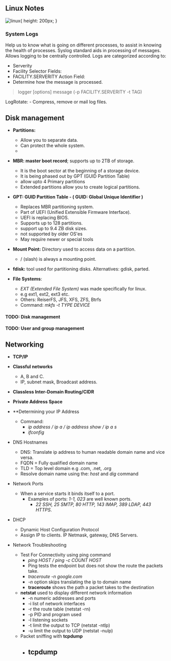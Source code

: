 ## Linux Notes

![linux](https://user-images.githubusercontent.com/9430676/181217374-9419762c-d0d7-4ae7-989f-b2db52341ca7.png){ height: 200px; }

### System Logs

Help us to know what is going on different processes, to assist in knowing the health of processes.
Syslog standard aids in processing of messages. Allows logging to be centrally controlled.
Logs are categorized according to:
  - Serverity
  - Facility
Selector Fields:
  - FACILITY.SERVERITY
Action Field:
 - Determine how the message is processed.

  > logger [options] message (-p FACILITY.SERVERITY -t TAG)

LogRotate: - Compress, remove or mail log files.

## Disk management
- **Partitions:**
  - Allow you to separate data.
  - Can protect the whole system.
  -
- **MBR: master boot record**; supports up to 2TB of storage.
  - It is the boot sector at the beginning of a storage device.
  - It is being phased out by GPT (GUID Partition Table)
  - allow upto 4 Primary partitions
  - Extended partitions allow you to create logical partitions.

- **GPT: GUID Partition Table - ( GUID: Global Unique Identifier )**
  - Replaces MBR partitioning system.
  - Part of UEFI (Unified Extensible Firmware Interface).
  - UEFI is replacing BIOS.
  - Supports up to 128 partitions.
  - support up to 9.4 ZB disk sizes.
  - not supported by older OS'es
  - May require newer or special tools

- **Mount Point:** Directory used to access data on a partition.
  - / (slash) is always a mounting point.

- **fdisk:** tool used for partitioning disks.
  Alternatives: gdisk, parted.
- **File Systems**:
   - *EXT (Extended File System)* was made specifically for linux.
   - e.g ext1, ext2, ext3 etc.
   - Others: ReiserFS, JFS, XFS, ZFS, Btrfs
   - Command: *mkfs -t TYPE DEVICE*
    
#### TODO: Disk management
#### TODO: User and group management
## Networking
- **TCP/IP**
- **Classful networks**
    - A, B and C.
    - IP, subnet mask, Broadcast address.
- **Classless Inter-Domain Routing/CIDR**
- **Private Address Space**
- **Determining your IP Address
    - Command:
        - *ip address / ip a / ip address show / ip a s*
        - *ifconfig*
 - DNS Hostnames
    - DNS: Translate ip address to human readable domain name and vice versa.
    - FQDN = Fully qualified domain name
    - TLD = Top level domain e.g .com, .net, .org
    - Resolve domain name using the: *host* and *dig* command
    
 - Network Ports
    - When a service starts it binds itself to a port.
        - Examples of ports: *1-1, 023* are well known ports.
            - *22 SSH, 25 SMTP, 80 HTTP, 143 IMAP, 389 LDAP, 443 HTTPS*.
 - DHCP
    - Dynamic Host Configuration Protocol
    - Assign IP to clients. IP Netmask, gateway, DNS Servers.

- Network Troubleshooting
    - Test For Connectivity using ping command
        - *ping HOST / ping -c COUNT HOST*
        - Ping tests the endpoint but does not show the route the packets take.
        - *traceroute -n google.com* 
        - *-n* option skips translating the ip to domain name
        - **traceroute** shows the path a packet takes to the destination
     - **netstat** used to display different network information
        -  -n numeric addresses and ports
        -  -i list of network interfaces
        -  -r the route table (netstat -rn)
        -  -p PID and program used
        -  -l listening sockets
        -  -t limit the output to TCP (netstat -ntlp)
        -  -u limit the output to UDP (netstat -nulp)
    - Packet sniffing with **tcpdump**
      - tcpdump
        - 
